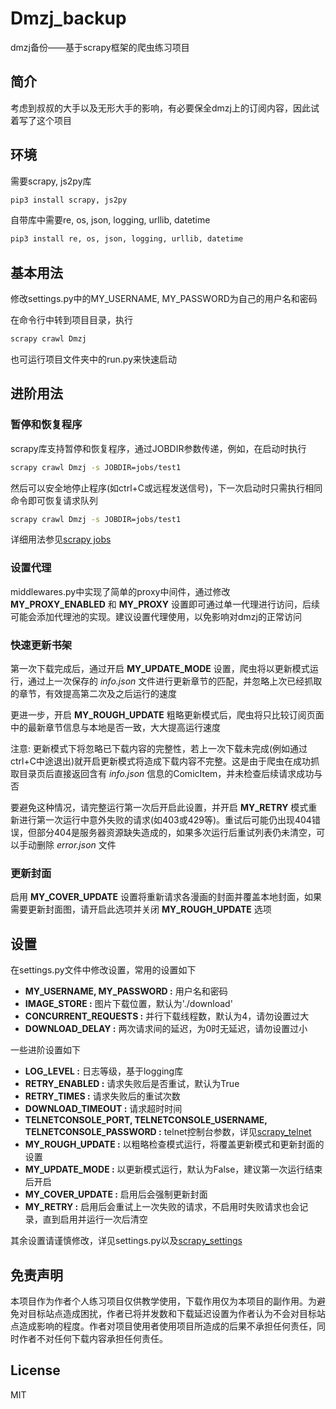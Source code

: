 # Dmzj_backup

dmzj备份——基于scrapy框架的爬虫练习项目

## 简介

考虑到叔叔的大手以及无形大手的影响，有必要保全dmzj上的订阅内容，因此试着写了这个项目

## 环境

需要scrapy, js2py库  

```bash
pip3 install scrapy, js2py
```

自带库中需要re, os, json, logging, urllib, datetime

```bash
pip3 install re, os, json, logging, urllib, datetime
```

## 基本用法

修改settings.py中的MY_USERNAME, MY_PASSWORD为自己的用户名和密码

在命令行中转到项目目录，执行

```bash
scrapy crawl Dmzj
```

也可运行项目文件夹中的run.py来快速启动

## 进阶用法

### 暂停和恢复程序

scrapy库支持暂停和恢复程序，通过JOBDIR参数传递，例如，在启动时执行

```bash
scrapy crawl Dmzj -s JOBDIR=jobs/test1
```

然后可以安全地停止程序(如ctrl+C或远程发送信号)，下一次启动时只需执行相同命令即可恢复请求队列

```bash
scrapy crawl Dmzj -s JOBDIR=jobs/test1
```

详细用法参见[scrapy jobs](https://docs.scrapy.org/en/latest/topics/jobs.html)

### 设置代理

middlewares.py中实现了简单的proxy中间件，通过修改 **MY_PROXY_ENABLED** 和 **MY_PROXY** 设置即可通过单一代理进行访问，后续可能会添加代理池的实现。建议设置代理使用，以免影响对dmzj的正常访问

### 快速更新书架

第一次下载完成后，通过开启 **MY_UPDATE_MODE** 设置，爬虫将以更新模式运行，通过上一次保存的 *info.json* 文件进行更新章节的匹配，并忽略上次已经抓取的章节，有效提高第二次及之后运行的速度

更进一步，开启 **MY_ROUGH_UPDATE** 粗略更新模式后，爬虫将只比较订阅页面中的最新章节信息与本地是否一致，大大提高运行速度

注意: 更新模式下将忽略已下载内容的完整性，若上一次下载未完成(例如通过ctrl+C中途退出)就开启更新模式将造成下载内容不完整。这是由于爬虫在成功抓取目录页后直接返回含有 *info.json* 信息的ComicItem，并未检查后续请求成功与否

要避免这种情况，请完整运行第一次后开启此设置，并开启 **MY_RETRY** 模式重新进行第一次运行中意外失败的请求(如403或429等)。重试后可能仍出现404错误，但部分404是服务器资源缺失造成的，如果多次运行后重试列表仍未清空，可以手动删除 *error.json* 文件

### 更新封面

启用 **MY_COVER_UPDATE** 设置将重新请求各漫画的封面并覆盖本地封面，如果需要更新封面图，请开启此选项并关闭 **MY_ROUGH_UPDATE** 选项

## 设置

在settings.py文件中修改设置，常用的设置如下

- **MY_USERNAME, MY_PASSWORD :** 用户名和密码
- **IMAGE_STORE :** 图片下载位置，默认为'./download'
- **CONCURRENT_REQUESTS :** 并行下载线程数，默认为4，请勿设置过大
- **DOWNLOAD_DELAY :**  两次请求间的延迟，为0时无延迟，请勿设置过小

一些进阶设置如下

- **LOG_LEVEL :** 日志等级，基于logging库
- **RETRY_ENABLED :** 请求失败后是否重试，默认为True
- **RETRY_TIMES :** 请求失败后的重试次数
- **DOWNLOAD_TIMEOUT :** 请求超时时间
- **TELNETCONSOLE_PORT, TELNETCONSOLE_USERNAME, TELNETCONSOLE_PASSWORD :** telnet控制台参数，详见[scrapy_telnet](https://docs.scrapy.org/en/latest/topics/telnetconsole.html)
- **MY_ROUGH_UPDATE :** 以粗略检查模式运行，将覆盖更新模式和更新封面的设置
- **MY_UPDATE_MODE :** 以更新模式运行，默认为False，建议第一次运行结束后开启
- **MY_COVER_UPDATE :** 启用后会强制更新封面
- **MY_RETRY :** 启用后会重试上一次失败的请求，不启用时失败请求也会记录，直到启用并运行一次后清空

其余设置请谨慎修改，详见settings.py以及[scrapy_settings](https://docs.scrapy.org/en/latest/topics/settings.html)

## 免责声明

本项目作为作者个人练习项目仅供教学使用，下载作用仅为本项目的副作用。为避免对目标站点造成困扰，作者已将并发数和下载延迟设置为作者认为不会对目标站点造成影响的程度。作者对项目使用者使用项目所造成的后果不承担任何责任，同时作者不对任何下载内容承担任何责任。

## License

MIT

